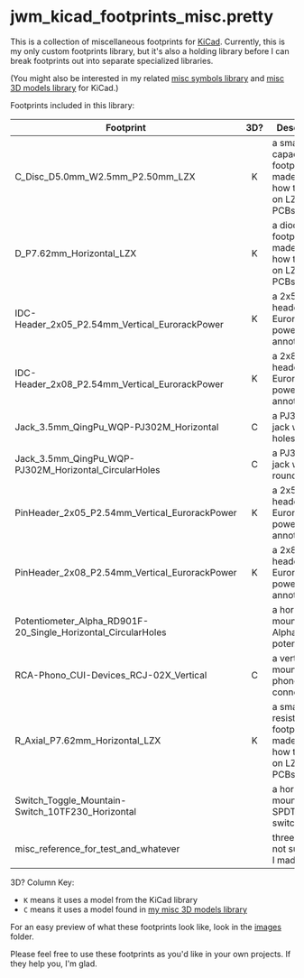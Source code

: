 jwm_kicad_footprints_misc.pretty
================================

This is a collection of miscellaneous footprints for [KiCad](https://kicad-pcb.org). Currently, this is my only custom footprints library, but it's also a holding library before I can break footprints out into separate specialized libraries.

(You might also be interested in my related [misc symbols library](https://github.com/joem/jwm_kicad_symbols_misc) and [misc 3D models library](https://github.com/joem/jwm_kicad_3dmodels_misc.3dshapes) for KiCad.)

Footprints included in this library:

Footprint                                                 | 3D?   | Description
---------                                                 | :---: | -----------
C_Disc_D5.0mm_W2.5mm_P2.50mm_LZX                              | K | a small capacitor footprint made to look how they do on LZX Cadet PCBs
D_P7.62mm_Horizontal_LZX                                      | K | a diode footprint made to look how they do on LZX Cadet PCBs
IDC-Header_2x05_P2.54mm_Vertical_EurorackPower                | K | a 2x5 IDC header with Eurorack power annotations
IDC-Header_2x08_P2.54mm_Vertical_EurorackPower                | K | a 2x8 IDC header with Eurorack power annotations
Jack_3.5mm_QingPu_WQP-PJ302M_Horizontal                       | C | a PJ302M jack with slot holes
Jack_3.5mm_QingPu_WQP-PJ302M_Horizontal_CircularHoles         | C | a PJ302M jack with round holes
PinHeader_2x05_P2.54mm_Vertical_EurorackPower                 | K | a 2x5 pin header with Eurorack power annotations
PinHeader_2x08_P2.54mm_Vertical_EurorackPower                 | K | a 2x8 pin header with Eurorack power annotations
Potentiometer_Alpha_RD901F-20_Single_Horizontal_CircularHoles |   | a horizontally mounted Alpha potentiometer
RCA-Phono_CUI-Devices_RCJ-02X_Vertical                        | C | a vertically mounted RCA phono connector
R_Axial_P7.62mm_Horizontal_LZX                                | K | a small resistor footprint made to look how they do on LZX Cadet PCBs
Switch_Toggle_Mountain-Switch_10TF230_Horizontal              |   | a horizontally mounted SPDT toggle switch
misc_reference_for_test_and_whatever                          |   | three holes, not sure why I made this

3D? Column Key:

- `K` means it uses a model from the KiCad library
- `C` means it uses a model found in [my misc 3D models library](https://github.com/joem/jwm_kicad_3dmodels_misc.3dshapes)

For an easy preview of what these footprints look like, look in the [images](images/) folder.

Please feel free to use these footprints as you'd like in your own projects. If they help you, I'm glad.

